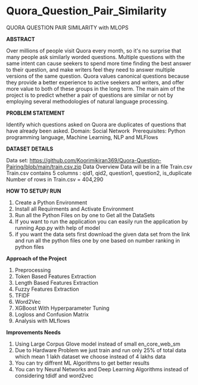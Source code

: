 # Quora_Question_Pair_Similarity

QUORA QUESTION PAIR SIMILARITY with MLOPS

**ABSTRACT**

Over millions of people visit Quora every month, so it's no surprise that many
people ask similarly worded questions. Multiple questions with the same intent
can cause seekers to spend more time finding the best answer to their question,
and make writers feel they need to answer multiple versions of the same
question. Quora values canonical questions because they provide a better
experience to active seekers and writers, and offer more value to both of these
groups in the long term. The main aim of the project is to predict whether a pair
of questions are similar or not by employing several methodologies of natural
language processing.

**PROBLEM STATEMENT**

Identify which questions asked on Quora are duplicates of questions that have already been asked.
Domain: Social Network 
Prerequisites: Python programming language, Machine Learning, NLP and MLFlows

**DATASET DETAILS**

Data set:
https://github.com/Koorimikiran369/Quora-Question-Pairing/blob/main/train.csv.zip
Data Overview
Data will be in a file Train.csv
Train.csv contains 5 columns : qid1, qid2, question1, question2, is_duplicate
Number of rows in Train.csv = 404,290

**HOW TO SETUP/ RUN**

1. Create a Python Environment
2. Install all Requirments and Activate Environment
3. Run all the Python Files on by one to Get all the DataSets
4. If you want to run the application you can easily run the application by running App.py with help of model
5. if you want the data sets first download the given data set from the link and run all the python files one by one based on number ranking in python files

**Approach of the Project**

1. Preprocessing
2. Token Based Features Extraction
3. Length Based Features Extraction
4. Fuzzy Features Extraction
5. TFIDF
6. Word2Vec
7. XGBoost With Hyperparameter Tuning
8. Logloss and Confusion Matrix
9. Analysis with MLflows

**Improvements Needs**

1. Using Large Corpus Glove model instead of small en_core_web_sm
2. Due to Hardware Problem we just train and run only 25% of total data which mean 1 lakh dataset we choose instead of 4 lakhs data
3. You can try diffrent ML Algorithms  to get better results
4. You can try Neural Networks and Deep Learning Algorithms instead of considering tdidf and word2vec
